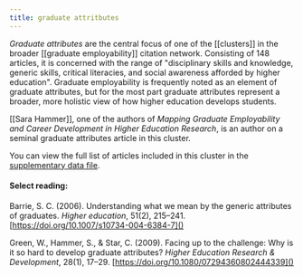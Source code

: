 ```yaml
--- 
title: graduate attritbutes
---
```

*Graduate attributes* are the central focus of one of the [[clusters]] in the broader [[graduate employability]] citation network. Consisting of 148 articles, it is concerned with the range of "disciplinary skills and knowledge, generic skills, critical literacies, and social awareness afforded by higher education". Graduate employability is frequently noted as an element of graduate attributes, but for the most part graduate attributes represent a broader, more holistic view of how higher education develops students. 

[[Sara Hammer]], one of the authors of *Mapping Graduate Employability and Career Development in Higher Education Research*, is an author on a seminal graduate attributes article in this cluster. 

You can view the full list of articles included in this cluster in the [supplementary data file](https://srhe.tandfonline.com/doi/suppl/10.1080/03075079.2020.1804851/suppl_file/cshe_a_1804851_sm1489.xlsx). 

#### Select reading: 
Barrie, S. C. (2006). Understanding what we mean by the generic attributes of graduates. *Higher education*, 51(2), 215–241. [https://doi.org/10.1007/s10734-004-6384-7]()

Green, W., Hammer, S., & Star, C. (2009). Facing up to the challenge: Why is it so hard to develop graduate attributes? *Higher Education Research & Development*, 28(1), 17–29. [https://doi.org/10.1080/07294360802444339]()


